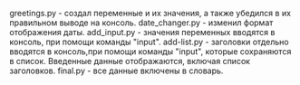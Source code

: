 greetings.py - создал переменные и их значения, а также убедился в их правильном выводе на консоль.
date_changer.py - изменил формат отображения даты.
add_input.py - значения переменных вводятся в консоль, при помощи команды "input".
add-list.py - заголовки отдельно вводятся в консоль,при помощи команды "input", которые сохраняются в список. Введенные данные отображаются, включая список заголовков.
final.py - все данные включены в словарь.
